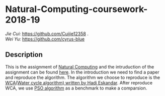 # Natural-Computing-coursework-2018-19
*Jie Cui:* https://github.com/Cuijie12358 .  
*Wei Yu:* https://github.com/cyrus-blue

## Description

This is the assignment of [Natural Computing](https://www.learn.ed.ac.uk/webapps/blackboard/content/listContent.jsp?course_id=_62439_1&content_id=_2996260_1&mode=reset)
 and the intruduction of the assignment can be found [here](https://www.learn.ed.ac.uk/bbcswebdav/pid-3468465-dt-content-rid-6819223_1/courses/INFR111612018-9SV1SEM1/nat2018_assignment.pdf).
 In the introduction we need to find a paper and reproduce the algorithm. The algorithm we choose to reproduce is the [WCA(Water cycle algorithm) written by Hadi Eskandar](https://www.sciencedirect.com/science/article/pii/S0045794912001770).
 After reproduce WCA, we use [PSO algorithm](https://ieeexplore.ieee.org/abstract/document/494215) as a benchmark to make a comparsion.
 
